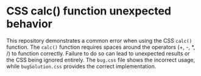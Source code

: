 # CSS calc() function unexpected behavior
This repository demonstrates a common error when using the CSS `calc()` function.  The `calc()` function requires spaces around the operators (+, -, *, /) to function correctly.  Failure to do so can lead to unexpected results or the CSS being ignored entirely.  The `bug.css` file shows the incorrect usage, while `bugSolution.css` provides the correct implementation.